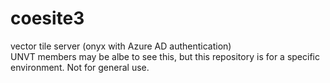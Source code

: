 # coesite3
vector tile server (onyx with Azure AD authentication)  
UNVT members may be albe to see this, but this repository is for a specific environment. Not for general use.


